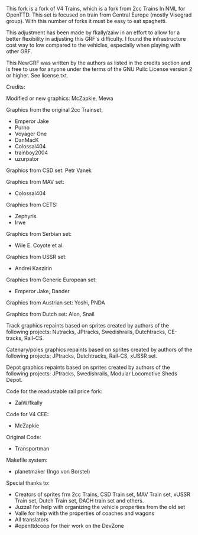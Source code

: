 
This fork is a fork of V4 Trains, which is a fork from 2cc Trains In NML for OpenTTD. This set is focused on train from Central Europe (mostly Visegrad group). With this number of forks it must be easy to eat spaghetti.

This adjustment has been made by fkally/zaiw in an effort to allow for a better flexibility in adjusting this GRF's difficulty. I found the infrastructure cost way to low compared to the vehicles, especially when playing with other GRF.

This NewGRF was written by the authors as listed in the credits section
and is free to use for anyone under the terms of the GNU Pulic License
version 2 or higher. See license.txt.

Credits:

Modified or new graphics:
McZapkie, Mewa

Graphics from the original 2cc Trainset:
- Emperor Jake
- Purno
- Voyager One
- DanMacK
- Colossal404
- trainboy2004
- uzurpator

Graphics from CSD set:
Petr Vanek

Graphics from MAV set:
- Colossal404

Graphics from CETS:
- Zephyris
- Irwe

Graphics from Serbian set:
- Wile E. Coyote et al.

Graphics from USSR set:
- Andrei Kaszirin

Graphics from Generic European set:
- Emperor Jake, Dander

Graphics from Austrian set:
Yoshi, PNDA

Graphics from Dutch set:
Alon, Snail

Track graphics repaints based on sprites created by authors of the following projects:
Nutracks, JPtracks, Swedishrails, Dutchtracks, CE-tracks, Rail-CS.

Catenary/poles graphics repaints based on sprites created by authors of the following projects:
JPtracks, Dutchtracks, Rail-CS, xUSSR set.

Depot graphics repaints based on sprites created by authors of the following projects:
JPtracks, Swedishrails, Modular Locomotive Sheds Depot.

Code for the readustable rail price fork:
- ZaiW/fkally

Code for V4 CEE:
- McZapkie

Original Code:
- Transportman

Makefile system:
- planetmaker (Ingo von Borstel)

Special thanks to:
- Creators of sprites frm 2cc Trains, CSD Train set, MAV Train set, xUSSR Train set, Dutch Train set, DACH train set and others.
- Juzza1 for help with organizing the vehicle properties from the old set
- Valle for help with the properties of coaches and wagons
- All translators
- #openttdcoop for their work on the DevZone


